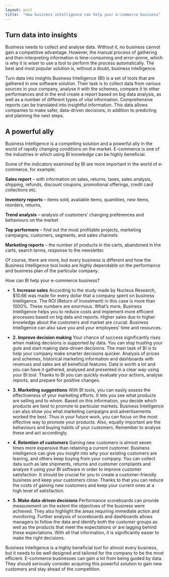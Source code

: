 ```yaml
---
layout: post
title:  "How business intelligence can help your e-commerce business"
---
```


## Turn data into insights
Business needs to collect and analyse data. Without it, no business cannot gain a competitive advantage. However, the manual process of gathering and then interpreting information is time-consuming and error-prone, which is why it is wiser to use a tool to perform the process automatically. The best and most popular solution is, without a doubt, business intelligence.

Turn data into insights
Business Intelligence (BI) is a set of tools that are gathered in one software solution. Their task is to collect data from various sources in your company, analyse it with the schemes, compare it to other performances and in the end create a report based on big data analysis, as well as a number of different types of vital information. Comprehensive reports can be translated into insightful information. This data allows companies to make safer, data-driven decisions, in addition to predicting and planning the next steps.

## A powerful ally
Business Intelligence is a compelling solution and a powerful ally in the world of rapidly changing conditions on the market. E-commerce is one of the industries in which using BI knowledge can be highly beneficial.

Some of the indicators examined by BI are more important in the world of e-commerce, for example:

**Sales report** – with information on sales, returns, taxes, sales analysis, shipping, refunds, discount coupons, promotional offerings, credit card collections etc.

**Inventory reports** – items sold, available items, quantities, new items, reorders, returns,

**Trend analysis** – analysis of customers’ changing preferences and behaviours on the market

**Top performers** – find out the most profitable projects, marketing campaigns, customers, segments, and sales channels

**Marketing reports** – the number of products in the carts, abandoned in the carts, search terms, response to the newsletter.

Of course, there are more, but every business is different and how the Business Intelligence tool looks are highly dependable on the performance and business plan of the particular company.

How can BI help your e-commerce business?
- **1. Increase sales**
According to the study made by Nucleus Research, $10.66 was made for every dollar that a company spent on business Intelligence. The ROI (Return of Investment) in this case is more than 1000%. These numbers are enormous. What’s more, Business Intelligence helps you to reduce costs and implement more efficient processes based on big data and reports. Higher sales due to higher knowledge about the customers and market are crucial. Business Intelligence can also save you and your employees’ time and resources.

- **2. Improve decision making**
Your chance of success significantly rises when making decisions is supported by data. You can stop trusting your guts and start making data-driven decisions. The main task of BI is to help your company make smarter decisions quicker. Analysis of prices and schemes, historical marketing information and dashboards with revenues and sales are all beneficial features. Data is worth a lot and you can have it gathered, analysed and presented in a clear way using your BI tool. Thanks to BI you can quickly evaluate your actions, analyse reports, and prepare for positive changes.

- **3. Marketing suggestions**
With BI tools, you can easily assess the effectiveness of your marketing efforts. It lets you see what products are selling and to whom. Based on this information, you decide which products are best to promote to particular markets. Business Intelligence can also show you what marketing campaigns and advertisements worked the best. Thus in your future work, you can focus on the most effective way to promote your products. Also, equally important are the behaviours and buying habits of your customers. Remember to analyse these and act accordingly.

- **4. Retention of customers**
Gaining new customers is almost seven times more expensive than retaining a current customer. Business intelligence can give you insight into why your existing customers are leaving, and others keep buying from your company. You can collect data such as late shipments, returns and customer complaints and analyse it using your BI software in order to improve customer satisfaction. It should be crucial for you to create a customer-friendly business and keep your customers close. Thanks to that you can reduce the costs of gaining new customers and keep your current ones at a high level of satisfaction.

- **5. Make data-driven decisions**
Performance scoreboards can provide measurement on the extent the objectives of the business were achieved. They also highlight the areas requiring immediate action and monitoring. Further analysis of scoreboards and dashboards allows managers to follow the data and identify both the customer groups as well as the products that meet the expectations or are lagging behind these expectations. With all that information, it is significantly easier to make the right decisions.

Business Intelligence is a highly beneficial tool for almost every business, but it needs to be well designed and tailored for the company to be the most efficient. E-commerce businesses can gain a lot from being guided by data. They should seriously consider acquiring this powerful solution to gain new customers and stay ahead of the competition.
